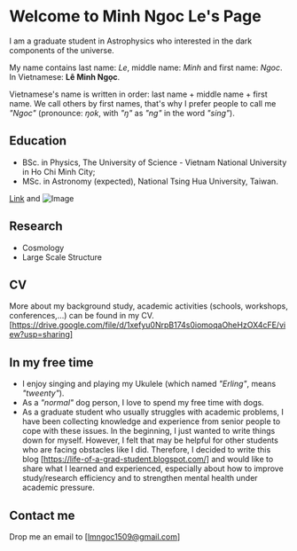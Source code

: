# Welcome to Minh Ngoc Le's Page

I am a graduate student in Astrophysics who interested in the dark components of the universe. 

My name contains last name: _Le_, middle name: _Minh_ and first name: _Ngoc_. 
In Vietnamese: **Lê Minh Ngọc**.

Vietnamese's name is written in order: last name + middle name + first name.  We call others by first names, that's why I prefer people to call me _"Ngoc"_ (pronounce: _ŋok_, with _"ŋ"_ as _"ng"_ in the word _"sing"_).

## Education

- BSc. in Physics, The University of Science - Vietnam National University in Ho Chi Minh City;
- MSc. in Astronomy (expected), National Tsing Hua University, Taiwan. 

[Link](url) and ![Image](src)

## Research

- Cosmology
- Large Scale Structure

## CV
More about my background study, academic activities (schools, workshops, conferences,...) can be found in my CV.
[https://drive.google.com/file/d/1xefyu0NrpB174s0iomoqaOheHzOX4cFE/view?usp=sharing]

## In my free time

- I enjoy singing and playing my Ukulele (which named _"Erling"_, means _"tweenty"_).
- As a _"normal"_ dog person, I love to spend my free time with dogs.
- As a graduate student who usually struggles with academic problems, I have been collecting knowledge and experience from senior people to cope with these issues. In the beginning, I just wanted to write things down for myself. However, I felt that may be helpful for other students who are facing obstacles like I did. Therefore, I decided to write this blog [https://life-of-a-grad-student.blogspot.com/] and would like to share what I learned and experienced, especially about how to improve study/research efficiency and to strengthen mental health under academic pressure.

## Contact me

Drop me an email to [lmngoc1509@gmail.com]
